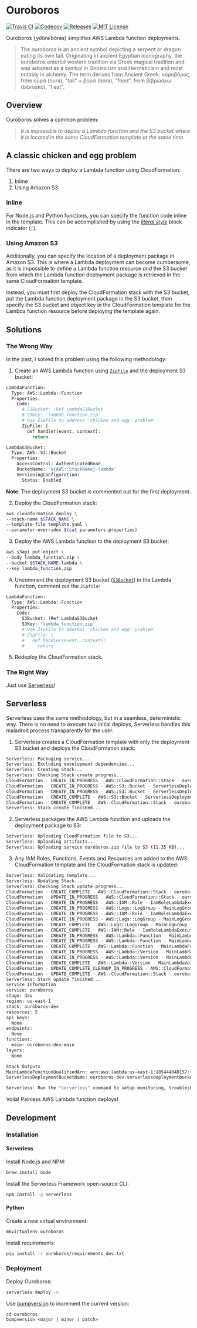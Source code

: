 # Ouroboros

[![Travis CI](https://travis-ci.org/nickolashkraus/ouroboros.svg?branch=master)](https://travis-ci.org/nickolashkraus/ouroboros)
[![Codecov](https://img.shields.io/codecov/c/github/nickolashkraus/ouroboros)](https://codecov.io/gh/nickolashkraus/ouroboros)
[![Releases](https://img.shields.io/github/v/release/nickolashkraus/ouroboros?color=blue)](https://github.com/nickolashkraus/ouroboros/releases)
[![MIT License](https://img.shields.io/badge/license-MIT-blue.svg)](https://github.com/nickolashkraus/ouroboros/blob/master/LICENSE)

Ouroboros (ˌyo͝orəˈbôrəs) simplifies AWS Lambda function deployments.

>The ouroboros is an ancient symbol depicting a serpent or dragon eating its own tail. Originating in ancient Egyptian iconography, the ouroboros entered western tradition via Greek magical tradition and was adopted as a symbol in Gnosticism and Hermeticism and most notably in alchemy. The term derives from Ancient Greek: οὐροβόρος, from οὐρά (oura), "tail" + βορά (bora), "food", from βιβρώσκω (bibrōskō), "I eat".

## Overview

Ouroboros solves a common problem:

>*It is impossible to deploy a Lambda function and the S3 bucket where it is located in the same CloudFormation template at the same time.*

## A classic chicken and egg problem

There are two ways to deploy a Lambda function using CloudFormation:

1. Inline
2. Using Amazon S3

### Inline

For Node.js and Python functions, you can specify the function code inline in the template. This can be accomplished by using the [*literal style*](https://yaml.org/spec/1.2/spec.html#id2795688) block indicator (`|`).

### Using Amazon S3

Additionally, you can specify the location of a deployment package in Amazon S3. This is where a Lambda deployment can become cumbersome, as it is impossible to define a Lambda function resource *and* the S3 bucket from which the Lambda function deployment package is retrieved in the same CloudFormation template.

Instead, you must first deploy the CloudFormation stack with the S3 bucket, put the Lambda function deployment package in the S3 bucket, then specify the S3 bucket and object key in the CloudFormation template for the Lambda function resource before deploying the template again.

## Solutions

### The Wrong Way

In the past, I solved this problem using the following methodology:

1. Create an AWS Lambda function using [`Zipfile`](https://docs.aws.amazon.com/AWSCloudFormation/latest/UserGuide/aws-properties-lambda-function-code.html#cfn-lambda-function-code-zipfile) and the deployment S3 bucket:

```bash
LambdaFunction:
  Type: AWS::Lambda::Function
  Properties:
    Code:
      # S3Bucket: !Ref LambdaS3Bucket
      # S3Key: 'lambda_function.zip'
      # Use ZipFile to address 'chicken and egg' problem
      ZipFile: |
        def handler(event, context):
          return

LambdaS3Bucket:
  Type: AWS::S3::Bucket
  Properties:
    AccessControl: AuthenticatedRead
    BucketName: '${AWS::StackName}-lambda'
    VersioningConfiguration:
      Status: Enabled
```

**Note**: The deployment S3 bucket is commented out for the first deployment.

2. Deploy the CloudFormation stack:

```bash
aws cloudformation deploy \
--stack-name $STACK_NAME \
--template-file template.yaml \
--parameter-overrides $(cat parameters.properties)
```

3. Deploy the AWS Lambda function to the deployment S3 bucket:

```bash
aws s3api put-object \
--body lambda_function.zip \
--bucket $STACK_NAME-lambda \
--key lambda_function.zip
```

4. Uncomment the deployment S3 bucket ([`S3Bucket`](https://docs.aws.amazon.com/AWSCloudFormation/latest/UserGuide/aws-properties-lambda-function-code.html#cfn-lambda-function-code-s3bucket)) in the Lambda function, comment out the `Zipfile`:

```bash
LambdaFunction:
  Type: AWS::Lambda::Function
  Properties:
    Code:
      S3Bucket: !Ref LambdaS3Bucket
      S3Key: 'lambda_function.zip'
      # Use ZipFile to address 'chicken and egg' problem
      # ZipFile: |
      #   def handler(event, context):
      #     return
```

5. Redeploy the CloudFormation stack.

### The Right Way

Just use [Serverless](https://serverless.com)!

## Serverless

Serverless uses the same methodology, but in a seamless, deterministic way. There is no need to execute two initial deploys, Serverless handles this maladroit process transparently for the user.

1. Serverless creates a CloudFormation template with only the deployment S3 bucket and deploys the CloudFormation stack:

```bash
Serverless: Packaging service...
Serverless: Excluding development dependencies...
Serverless: Creating Stack...
Serverless: Checking Stack create progress...
CloudFormation - CREATE_IN_PROGRESS - AWS::CloudFormation::Stack - ouroboros-dev
CloudFormation - CREATE_IN_PROGRESS - AWS::S3::Bucket - ServerlessDeploymentBucket
CloudFormation - CREATE_IN_PROGRESS - AWS::S3::Bucket - ServerlessDeploymentBucket
CloudFormation - CREATE_COMPLETE - AWS::S3::Bucket - ServerlessDeploymentBucket
CloudFormation - CREATE_COMPLETE - AWS::CloudFormation::Stack - ouroboros-dev
Serverless: Stack create finished...
```

2. Serverless packages the AWS Lambda function and uploads the deployment package to S3:

```bash
Serverless: Uploading CloudFormation file to S3...
Serverless: Uploading artifacts...
Serverless: Uploading service ouroboros.zip file to S3 (11.35 KB)...
```

3. Any IAM Roles, Functions, Events and Resources are added to the AWS CloudFormation template and the CloudFormation stack is updated:

```bash
Serverless: Validating template...
Serverless: Updating Stack...
Serverless: Checking Stack update progress...
CloudFormation - CREATE_COMPLETE - AWS::CloudFormation::Stack - ouroboros-dev
CloudFormation - UPDATE_IN_PROGRESS - AWS::CloudFormation::Stack - ouroboros-dev
CloudFormation - CREATE_IN_PROGRESS - AWS::IAM::Role - IamRoleLambdaExecution
CloudFormation - CREATE_IN_PROGRESS - AWS::Logs::LogGroup - MainLogGroup
CloudFormation - CREATE_IN_PROGRESS - AWS::IAM::Role - IamRoleLambdaExecution
CloudFormation - CREATE_IN_PROGRESS - AWS::Logs::LogGroup - MainLogGroup
CloudFormation - CREATE_COMPLETE - AWS::Logs::LogGroup - MainLogGroup
CloudFormation - CREATE_COMPLETE - AWS::IAM::Role - IamRoleLambdaExecution
CloudFormation - CREATE_IN_PROGRESS - AWS::Lambda::Function - MainLambdaFunction
CloudFormation - CREATE_IN_PROGRESS - AWS::Lambda::Function - MainLambdaFunction
CloudFormation - CREATE_COMPLETE - AWS::Lambda::Function - MainLambdaFunction
CloudFormation - CREATE_IN_PROGRESS - AWS::Lambda::Version - MainLambdaVersion5fX9BH08tSq4n71MXtUupggMMFhtLiQsdItUppmFQ
CloudFormation - CREATE_IN_PROGRESS - AWS::Lambda::Version - MainLambdaVersion5fX9BH08tSq4n71MXtUupggMMFhtLiQsdItUppmFQ
CloudFormation - CREATE_COMPLETE - AWS::Lambda::Version - MainLambdaVersion5fX9BH08tSq4n71MXtUupggMMFhtLiQsdItUppmFQ
CloudFormation - UPDATE_COMPLETE_CLEANUP_IN_PROGRESS - AWS::CloudFormation::Stack - ouroboros-dev
CloudFormation - UPDATE_COMPLETE - AWS::CloudFormation::Stack - ouroboros-dev
Serverless: Stack update finished...
Service Information
service: ouroboros
stage: dev
region: us-east-1
stack: ouroboros-dev
resources: 5
api keys:
  None
endpoints:
  None
functions:
  main: ouroboros-dev-main
layers:
  None

Stack Outputs
MainLambdaFunctionQualifiedArn: arn:aws:lambda:us-east-1:185444048157:function:ouroboros-dev-main:2
ServerlessDeploymentBucketName: ouroboros-dev-serverlessdeploymentbucket-1xz8z3cefcmfg

Serverless: Run the "serverless" command to setup monitoring, troubleshooting and testing.
```

Voilà! Painless AWS Lambda function deploys!

## Development

### Installation

#### Serverless

Install Node.js and NPM:

```bash
brew install node
```

Install the Serverless Framework open-source CLI:

```bash
npm install -g serverless
```

#### Python

Create a new virtual environment:

```bash
mkvirtualenv ouroboros
```

Install requirements:

```bash
pip install -r ouroboros/requirements_dev.txt
```

### Deployment

Deploy Ouroboros:

```bash
serverless deploy -v
```

Use [bumpversion](https://pypi.org/project/bumpversion/) to increment the current version:

```
cd ouroboros
bumpversion <major | minor | patch>
```
